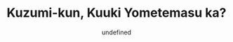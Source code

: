 --- 
slug: "kuzumi-kun-kuuki-yometemasu-ka"
title: "Kuzumi-kun, Kuuki Yometemasu ka?"
publishdate: "2019-01-01"
src: "https://365manga.net/manga/kuzumi-kun-kuuki-yometemasu-ka"
author: "undefined"
image: "https://data.365manga.net/images/thumbnails/32599-kuzumi-kun-kuuki-yometemasu-ka.jpg"
tags: ["Comedy","Romance","School life","Seinen"]
chapters: ["]
chapterlinks: ["]
description: ""
---